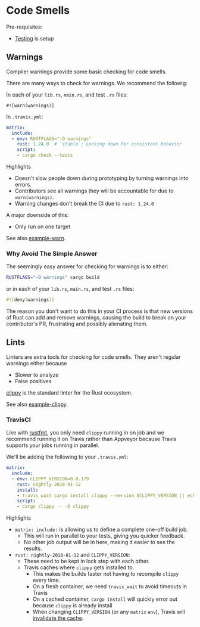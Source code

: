# Code Smells

Pre-requisites:
- [Testing](pr/testing.html) is setup

## Warnings

Compiler warnings provide some basic checking for code smells.

There are many ways to check for warnings.  We recommend the followig:

In each of your `lib.rs`, `main.rs`, and test `.rs` files:

```rust,ignore
#![warn(warnings)]
```

In `.travis.yml`:

```yml
matrix:
  include:
  - env: RUSTFLAGS="-D warnings"
    rust: 1.24.0  # `stable`: Locking down for consistent behavior
    script:
    - cargo check --tests
```

Highlights
- Doesn't slow people down during prototyping by turning warnings into errors.
- Contributors see all warnings they will be accountable for due to `warn(warnings)`.
- Warning changes don't break the CI due to `rust: 1.24.0`

A major downside of this:
- Only run on one target

See also [example-warn][example-warn].

[example-warn]: https://github.com/crate-ci/example-warn

### Why Avoid The Simple Answer

The seemingly easy answer for checking for warnings is to either:

```bash
RUSTFLAGS="-D warnings" cargo build
```

or in each of your `lib.rs`, `main.rs`, and test `.rs` files:

```rust
#![deny(warnings)]
```

The reason you don't want to do this in your CI process is that new versions of
Rust can add and remove warnings, causing the build to break on your
contributor's PR, frustrating and possibly alienating them.

## Lints

Linters are extra tools for checking for code smells.  They aren't regular warnings either because
- Slower to analyze
- False positives

[clippy][clippy] is the standard linter for the Rust ecosystem.

See also [example-clippy][example-clippy].

[clippy]: https://github.com/rust-lang-nursery/rust-clippy
[example-clippy]: https://github.com/crate-ci/example-clippy

### TravisCI

Like with [rustfmt](pr/rustfmt.html), you only need `clippy` running in on job
and we recommend running it on Travis rather than Appveyor because Travis
supports your jobs running in parallel.

We'll be adding the following to your `.travis.yml`:

```yml
matrix:
  include:
  - env: CLIPPY_VERSION=0.0.179
    rust: nightly-2018-01-12
    install:
    - travis_wait cargo install clippy --version $CLIPPY_VERSION || echo "clippy already installed"
    script:
    - cargo clippy -- -D clippy
```

Highlights
- `matrix: include:` is allowing us to define a complete one-off build job.
  - This will run in parallel to your tests, giving you quicker feedback.
  - No other job output will be in here, making it easier to see the results.
- `rust: nightly-2018-01-12` and `CLIPPY_VERSION`:
  - These need to be kept in lock step with each other.
  - Travis caches where `clippy` gets installed to.
    - This makes the builds faster not having to recompile `clippy` every time.
    - On a fresh container, we need `travis_wait` to avoid timeouts in Travis
    - On a cached container, `cargo install` will quickly error out because `clippy` is already install
    - When changing `CLIPPY_VERSION` (or any `matrix` `env`), Travis will [invalidate the cache][travis-cache].

[travis-cache]: https://docs.travis-ci.com/user/caching
